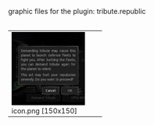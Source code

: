 graphic files for the plugin: tribute.republic<br>
<br>
<table>
	<tr valign="bottom">
		<td><img src="https://raw.githubusercontent.com/zuckung/endless-sky-plugins/refs/heads/main/myplugins/tribute.republic/icon.png" width="150" height="150"><br>
		icon.png [150x150]</td>
		<td></td>
		<td></td>
	</tr>
</table>
